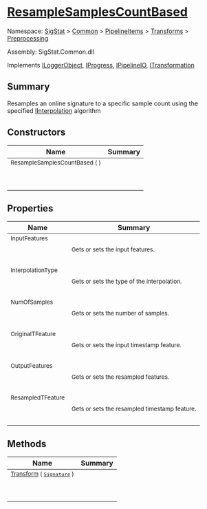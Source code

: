 # [ResampleSamplesCountBased](./ResampleSamplesCountBased.md)

Namespace: [SigStat]() > [Common](./../../../README.md) > [PipelineItems]() > [Transforms]() > [Preprocessing](./README.md)

Assembly: SigStat.Common.dll

Implements [ILoggerObject](./../../../ILoggerObject.md), [IProgress](./../../../Helpers/IProgress.md), [IPipelineIO](./../../../Pipeline/IPipelineIO.md), [ITransformation](./../../../ITransformation.md)

## Summary
Resamples an online signature to a specific sample count using the specified [IInterpolation](https://github.com/hargitomi97/sigstat/blob/master/docs/md/SigStat/Common/PipelineItems/Transforms/Preprocessing/IInterpolation.md) algorithm

## Constructors

| Name | Summary | 
| --- | --- | 
| <sub>ResampleSamplesCountBased (  )</sub><p>&nbsp;</p>| <sub></sub>| <br>


## Properties

| Name | Summary | 
| --- | --- | 
| <sub>InputFeatures</sub><p>&nbsp;</p>| <sub>Gets or sets the input features.</sub>| <br>
| <sub>InterpolationType</sub><p>&nbsp;</p>| <sub>Gets or sets the type of the interpolation. <seealso cref="T:SigStat.Common.PipelineItems.Transforms.Preprocessing.IInterpolation" /></sub>| <br>
| <sub>NumOfSamples</sub><p>&nbsp;</p>| <sub>Gets or sets the number of samples.</sub>| <br>
| <sub>OriginalTFeature</sub><p>&nbsp;</p>| <sub>Gets or sets the input timestamp feature.</sub>| <br>
| <sub>OutputFeatures</sub><p>&nbsp;</p>| <sub>Gets or sets the resampled  features.</sub>| <br>
| <sub>ResampledTFeature</sub><p>&nbsp;</p>| <sub>Gets or sets the resampled timestamp feature.</sub>| <br>


## Methods

| Name | Summary | 
| --- | --- | 
| <sub>[Transform](./Methods/ResampleSamplesCountBased-100663829.md) ( [`Signature`](./../../../Signature.md) )</sub><p>&nbsp;</p>| <sub></sub>| <br>


